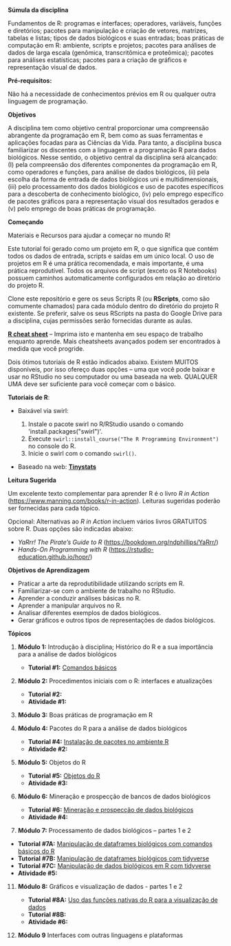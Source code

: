 **Súmula da disciplina**

Fundamentos de R: programas e interfaces; operadores, variáveis, funções e diretórios; pacotes para manipulação e criação de vetores, matrizes, tabelas e listas; tipos de dados biológicos e suas entradas; boas práticas de computação em R: ambiente, scripts e projetos; pacotes para análises de dados de larga escala (genômica, transcritômica e proteômica); pacotes para análises estatísticas; pacotes para a criação de gráficos e representação visual de dados.

**Pré-requisitos:**

Não há a necessidade de conhecimentos prévios em R ou qualquer outra linguagem de programação.

**Objetivos**

A disciplina tem como objetivo central proporcionar uma compreensão abrangente da programação em R, bem como as suas ferramentas e aplicações focadas para as Ciências da Vida. Para tanto, a disciplina busca familiarizar os discentes com a linguagem e a programação R para dados biológicos. Nesse sentido, o objetivo central da disciplina será alcançado: (I) pela compreensão dos diferentes componentes da programação em R, como operadores e funções, para análise de dados biológicos, (ii) pela escolha da forma de entrada de dados biológicos uni e multidimensionais, (iii) pelo processamento dos dados biológicos e uso de pacotes específicos para a descoberta de conhecimento biológico, (iv) pelo emprego específico de pacotes gráficos para a representação visual dos resultados gerados e (v) pelo emprego de boas práticas de programação.

**Começando**

Materiais e Recursos para ajudar a começar no mundo R!

Este tutorial foi gerado como um projeto em R, o que significa que contém todos os dados de entrada, scripts e saídas em um único local. O uso de projetos em R é uma prática recomendada, e mais importante, é uma prática reprodutível. Todos os arquivos de script (exceto os R Notebooks) possuem caminhos automaticamente configurados em relação ao diretório do projeto R.

Clone este repositório e gere os seus Scripts R (ou **RScripts**, como são comumente chamados) para cada módulo dentro do diretório do projeto R existente. Se preferir, salve os seus RScripts na pasta do Google Drive para a disciplina, cujas permissões serão fornecidas durante as aulas. 

**[R cheat sheet](https://github.com/bonattod/R-para-Ciencias-da-Vida/blob/main/base-r-cheat-sheet.pdf)** – Imprima isto e mantenha em seu espaço de trabalho enquanto aprende. Mais cheatsheets avançados podem ser encontrados à medida que você progride.

Dois ótimos tutoriais de R estão indicados abaixo. Existem MUITOS disponíveis, por isso ofereço duas opções – uma que você pode baixar e usar no RStudio no seu computador ou uma baseada na web. QUALQUER UMA deve ser suficiente para você começar com o básico.

**Tutoriais de R**:

* Baixável via swirl:
   1. Instale o pacote swirl no R/RStudio usando o comando 'install.packages("swirl")'.
   2. Execute `swirl::install_course("The R Programming Environment")` no console do R.
   3. Inicie o swirl com o comando `swirl()`.

* Baseado na web: **[Tinystats](https://tinystats.github.io/teacups-giraffes-and-statistics/index.html)**

**Leitura Sugerida**

Um excelente texto complementar para aprender R é o livro *R in Action* (https://www.manning.com/books/r-in-action). Leituras sugeridas poderão ser fornecidas para cada tópico.

Opcional: Alternativas ao *R in Action* incluem vários livros GRATUITOS sobre R. Duas opções são indicadas abaixo: 
* *YaRrr! The Pirate’s Guide to R* (https://bookdown.org/ndphillips/YaRrr/)
* *Hands-On Programming with R* (https://rstudio-education.github.io/hopr/)

**Objetivos de Aprendizagem**
* Praticar a arte da reprodutibilidade utilizando scripts em R.
* Familiarizar-se com o ambiente de trabalho no RStudio.
* Aprender a conduzir análises básicas no R.
* Aprender a manipular arquivos no R.
* Analisar diferentes exemplos de dados biológicos.
* Gerar gráficos e outros tipos de representações de dados biológicos.

**Tópicos**
1. **Módulo 1:** Introdução à disciplina; Histórico do R e a sua importância para a análise de dados biológicos
   * **Tutorial #1:** [Comandos básicos](RScripts/Tutorial_1.R)
   
3. **Módulo 2:** Procedimentos iniciais com o R: interfaces e atualizações
   * **Tutorial #2:**
   * **Atividade #1:**   

4. **Módulo 3:** Boas práticas de programação em R

5. **Módulo 4:** Pacotes do R para a análise de dados biológicos
   * **Tutorial #4:** [Instalação de pacotes no ambiente R](RScripts/Tutorial_4.R)
   * **Atividade #2:** 

6. **Módulo 5:** Objetos do R
   * **Tutorial #5:** [Objetos do R](RScripts/Tutorial_5.R)
   * **Atividade #3:**

8. **Módulo 6:** Mineração e prospecção de bancos de dados biológicos
   * **Tutorial #6:** [Mineração e prospecção de dados biológicos](RScripts/Tutorial_6.R)
   * **Atividade #4:**

10. **Módulo 7:** Processamento de dados biológicos – partes 1 e 2
   * **Tutorial #7A:** [Manipulação de dataframes biológicos com comandos básicos do R](RScripts/Tutorial_7A.R)
   * **Tutorial #7B:** [Manipulação de dataframes biológicos com tidyverse](RScripts/Tutorial_7B.R)
   * **Tutorial #7C:** [Manipulação de dados biológicos em R com tidyverse](RScripts/Tutorial_7C.R)
   * **Atividade #5:**

11. **Módulo 8:** Gráficos e visualização de dados - partes 1 e 2
    * **Tutorial #8A:** [Uso das funções nativas do R para a visualização de dados](RScripts/Tutorial_8A.R)
    * **Tutorial #8B:**
    * **Atividade #6:**

13. **Módulo 9** Interfaces com outras linguagens e plataformas

